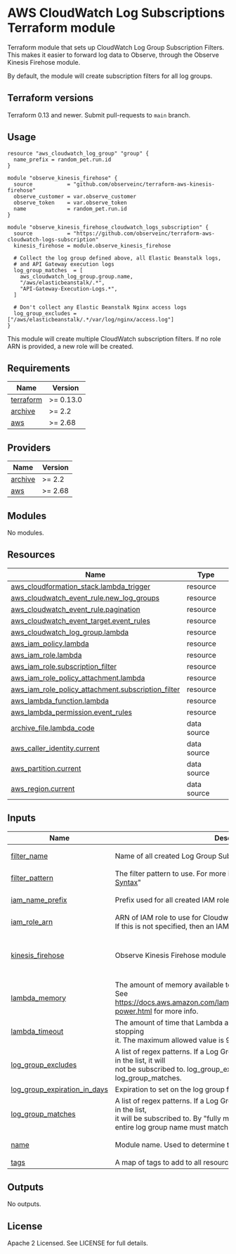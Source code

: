 # AWS CloudWatch Log Subscriptions Terraform module

Terraform module that sets up CloudWatch Log Group Subscription Filters. This makes it easier to forward log data to Observe, through the Observe Kinesis Firehose module.

By default, the module will create subscription filters for all log groups.

## Terraform versions

Terraform 0.13 and newer. Submit pull-requests to `main` branch.

## Usage

```hcl
resource "aws_cloudwatch_log_group" "group" {
  name_prefix = random_pet.run.id
}

module "observe_kinesis_firehose" {
  source           = "github.com/observeinc/terraform-aws-kinesis-firehose"
  observe_customer = var.observe_customer
  observe_token    = var.observe_token
  name             = random_pet.run.id
}

module "observe_kinesis_firehose_cloudwatch_logs_subscription" {
  source           = "https://github.com/observeinc/terraform-aws-cloudwatch-logs-subscription"
  kinesis_firehose = module.observe_kinesis_firehose

  # Collect the log group defined above, all Elastic Beanstalk logs,
  # and API Gateway execution logs
  log_group_matches  = [
    aws_cloudwatch_log_group.group.name,
    "/aws/elasticbeanstalk/.*",
    "API-Gateway-Execution-Logs.*",
  ]
  
  # Don't collect any Elastic Beanstalk Nginx access logs
  log_group_excludes = ["/aws/elasticbeanstalk/.*/var/log/nginx/access.log"]
}
```

This module will create multiple CloudWatch subscription filters. 
If no role ARN is provided, a new role will be created.


<!-- BEGINNING OF PRE-COMMIT-TERRAFORM DOCS HOOK -->
## Requirements

| Name | Version |
|------|---------|
| <a name="requirement_terraform"></a> [terraform](#requirement\_terraform) | >= 0.13.0 |
| <a name="requirement_archive"></a> [archive](#requirement\_archive) | >= 2.2 |
| <a name="requirement_aws"></a> [aws](#requirement\_aws) | >= 2.68 |

## Providers

| Name | Version |
|------|---------|
| <a name="provider_archive"></a> [archive](#provider\_archive) | >= 2.2 |
| <a name="provider_aws"></a> [aws](#provider\_aws) | >= 2.68 |

## Modules

No modules.

## Resources

| Name | Type |
|------|------|
| [aws_cloudformation_stack.lambda_trigger](https://registry.terraform.io/providers/hashicorp/aws/latest/docs/resources/cloudformation_stack) | resource |
| [aws_cloudwatch_event_rule.new_log_groups](https://registry.terraform.io/providers/hashicorp/aws/latest/docs/resources/cloudwatch_event_rule) | resource |
| [aws_cloudwatch_event_rule.pagination](https://registry.terraform.io/providers/hashicorp/aws/latest/docs/resources/cloudwatch_event_rule) | resource |
| [aws_cloudwatch_event_target.event_rules](https://registry.terraform.io/providers/hashicorp/aws/latest/docs/resources/cloudwatch_event_target) | resource |
| [aws_cloudwatch_log_group.lambda](https://registry.terraform.io/providers/hashicorp/aws/latest/docs/resources/cloudwatch_log_group) | resource |
| [aws_iam_policy.lambda](https://registry.terraform.io/providers/hashicorp/aws/latest/docs/resources/iam_policy) | resource |
| [aws_iam_role.lambda](https://registry.terraform.io/providers/hashicorp/aws/latest/docs/resources/iam_role) | resource |
| [aws_iam_role.subscription_filter](https://registry.terraform.io/providers/hashicorp/aws/latest/docs/resources/iam_role) | resource |
| [aws_iam_role_policy_attachment.lambda](https://registry.terraform.io/providers/hashicorp/aws/latest/docs/resources/iam_role_policy_attachment) | resource |
| [aws_iam_role_policy_attachment.subscription_filter](https://registry.terraform.io/providers/hashicorp/aws/latest/docs/resources/iam_role_policy_attachment) | resource |
| [aws_lambda_function.lambda](https://registry.terraform.io/providers/hashicorp/aws/latest/docs/resources/lambda_function) | resource |
| [aws_lambda_permission.event_rules](https://registry.terraform.io/providers/hashicorp/aws/latest/docs/resources/lambda_permission) | resource |
| [archive_file.lambda_code](https://registry.terraform.io/providers/hashicorp/archive/latest/docs/data-sources/file) | data source |
| [aws_caller_identity.current](https://registry.terraform.io/providers/hashicorp/aws/latest/docs/data-sources/caller_identity) | data source |
| [aws_partition.current](https://registry.terraform.io/providers/hashicorp/aws/latest/docs/data-sources/partition) | data source |
| [aws_region.current](https://registry.terraform.io/providers/hashicorp/aws/latest/docs/data-sources/region) | data source |

## Inputs

| Name | Description | Type | Default | Required |
|------|-------------|------|---------|:--------:|
| <a name="input_filter_name"></a> [filter\_name](#input\_filter\_name) | Name of all created Log Group Subscription Filters | `string` | `"observe-logs-subscription"` | no |
| <a name="input_filter_pattern"></a> [filter\_pattern](#input\_filter\_pattern) | The filter pattern to use. For more information, see [Filter and Pattern Syntax](https://docs.aws.amazon.com/AmazonCloudWatch/latest/logs/FilterAndPatternSyntax.html)" | `string` | `""` | no |
| <a name="input_iam_name_prefix"></a> [iam\_name\_prefix](#input\_iam\_name\_prefix) | Prefix used for all created IAM roles and policies | `string` | `"observe-logs-subscription"` | no |
| <a name="input_iam_role_arn"></a> [iam\_role\_arn](#input\_iam\_role\_arn) | ARN of IAM role to use for Cloudwatch Logs subscription.<br>If this is not specified, then an IAM role is created. | `string` | `""` | no |
| <a name="input_kinesis_firehose"></a> [kinesis\_firehose](#input\_kinesis\_firehose) | Observe Kinesis Firehose module | <pre>object({<br>    firehose_delivery_stream = object({ arn = string })<br>    firehose_iam_policy      = object({ arn = string })<br>  })</pre> | n/a | yes |
| <a name="input_lambda_memory"></a> [lambda\_memory](#input\_lambda\_memory) | The amount of memory available to the Lambda function, in megabytes.<br>See https://docs.aws.amazon.com/lambda/latest/operatorguide/computing-power.html for more info. | `number` | `128` | no |
| <a name="input_lambda_timeout"></a> [lambda\_timeout](#input\_lambda\_timeout) | The amount of time that Lambda allows a function to run before stopping<br>it. The maximum allowed value is 900 seconds. | `number` | `300` | no |
| <a name="input_log_group_excludes"></a> [log\_group\_excludes](#input\_log\_group\_excludes) | A list of regex patterns. If a Log Group fully matches any regex pattern in the list, it will<br>not be subscribed to. log\_group\_excludes takes precedence over log\_group\_matches. | `list(string)` | `[]` | no |
| <a name="input_log_group_expiration_in_days"></a> [log\_group\_expiration\_in\_days](#input\_log\_group\_expiration\_in\_days) | Expiration to set on the log group for the lambda created by this stack | `number` | `365` | no |
| <a name="input_log_group_matches"></a> [log\_group\_matches](#input\_log\_group\_matches) | A list of regex patterns. If a Log Group fully matches any regex pattern in the list,<br>it will be subscribed to. By "fully matches", we mean that the<br>entire log group name must match a pattern. | `list(string)` | <pre>[<br>  ".*"<br>]</pre> | no |
| <a name="input_name"></a> [name](#input\_name) | Module name. Used to determine the name of some resources | `string` | `"observe-logs-subscription"` | no |
| <a name="input_tags"></a> [tags](#input\_tags) | A map of tags to add to all resources | `map(string)` | `{}` | no |

## Outputs

No outputs.
<!-- END OF PRE-COMMIT-TERRAFORM DOCS HOOK -->

## License

Apache 2 Licensed. See LICENSE for full details.